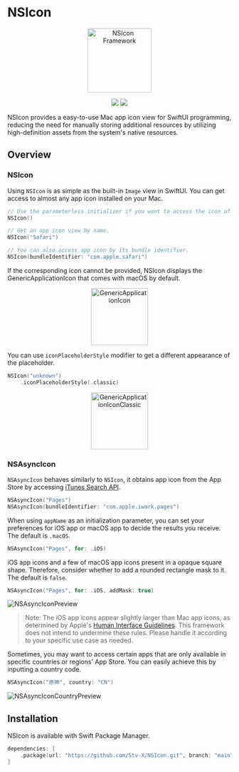 # NSIcon

<p align="center">
    <img src="https://github.com/Stv-X/NSIcon/assets/30586070/ff00cd60-d6df-4b1d-b9ab-a1069a2ccdf3" 
    alt="NSIcon Framework" width="144"/>
</p>
<p align="center">
    <img src="https://img.shields.io/endpoint?url=https%3A%2F%2Fswiftpackageindex.com%2Fapi%2Fpackages%2FStv-X%2FNSICon%2Fbadge%3Ftype%3Dswift-versions">
    <img src="https://img.shields.io/endpoint?url=https%3A%2F%2Fswiftpackageindex.com%2Fapi%2Fpackages%2FStv-X%2FNSICon%2Fbadge%3Ftype%3Dplatforms">
</p>

NSIcon provides a easy-to-use Mac app icon view for SwiftUI programming, reducing the need for manually storing additional resources by utilizing high-definition assets from the system's native resources.

## Overview

### NSIcon
Using `NSIcon` is as simple as the built-in `Image` view in SwiftUI.
You can get access to almost any app icon installed on your Mac.

```swift
// Use the parameterless initializer if you want to access the icon of your app itself.
NSIcon()

// Get an app icon view by name.
NSIcon("Safari")

// You can also access app icon by its bundle identifier.
NSIcon(bundleIdentifier: "com.apple.safari")
```

If the corresponding icon cannot be provided, NSIcon displays the GenericApplicationIcon that comes with macOS by default.

<p align="center">
<img src="https://github.com/Stv-X/NSIcon/assets/30586070/de3a0c5c-8517-4887-9d65-04335d53c812" 
alt="GenericApplicationIcon" width="128"/>
</p>

You can use `iconPlaceholderStyle` modifier to get a different appearance of the placeholder.

```swift
NSIcon("unknown")
    .iconPlaceholderStyle(.classic)
```

<p align="center">
<img src="https://github.com/Stv-X/NSIcon/assets/30586070/56374d34-cd6b-48fc-9b1f-c005be6dea3d" 
alt="GenericApplicationIconClassic" width="128"/>
</p>


### NSAsyncIcon
`NSAsyncIcon` behaves similarly to `NSIcon`, it obtains app icon from the App Store by accessing [iTunes Search API](https://developer.apple.com/library/archive/documentation/AudioVideo/Conceptual/iTuneSearchAPI).

```swift
NSAsyncIcon("Pages")
NSAsyncIcon(bundleIdentifier: "com.apple.iwork.pages")
```

When using `appName` as an initialization parameter, you can set your preferences for iOS app or macOS app to decide the results you receive. The default is `.macOS`. 

```swift
NSAsyncIcon("Pages", for: .iOS)
```

iOS app icons and a few of macOS app icons present in a opaque square shape. Therefore, consider whether to add a rounded rectangle mask to it. The default is `false`.

```swift
NSAsyncIcon("Pages", for: .iOS, addMask: true)
```

![NSAsyncIconPreview](https://github.com/Stv-X/NSIcon/assets/30586070/a24cb2b5-e54e-4e28-a1e5-798c5d03cc30)

> Note: The iOS app icons appear slightly larger than Mac app icons, as determined by Apple's [Human Interface Guidelines](https://developer.apple.com/design/human-interface-guidelines/app-icons). This framework does not intend to undermine these rules. Please handle it according to your specific use case as needed.

Sometimes, you may want to access certain apps that are only available in specific countries or regions' App Store. You can easily achieve this by inputting a country code.

```swift
NSAsyncIcon("原神", country: "CN")
```

![NSAsyncIconCountryPreview](https://github.com/Stv-X/NSIcon/assets/30586070/b88c6e18-8907-4be5-b855-0584c1d8eaf2)

## Installation

NSIcon is available with Swift Package Manager.

```swift
dependencies: [
    .package(url: "https://github.com/Stv-X/NSIcon.git", branch: "main")
]
```
